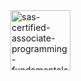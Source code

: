 <img width="96" height="96" alt="sas-certified-associate-programming-fundamentals-using-sas-9-4" src="https://github.com/user-attachments/assets/9d4e22bc-5dd0-4f92-b779-5e73852fbc15" />
